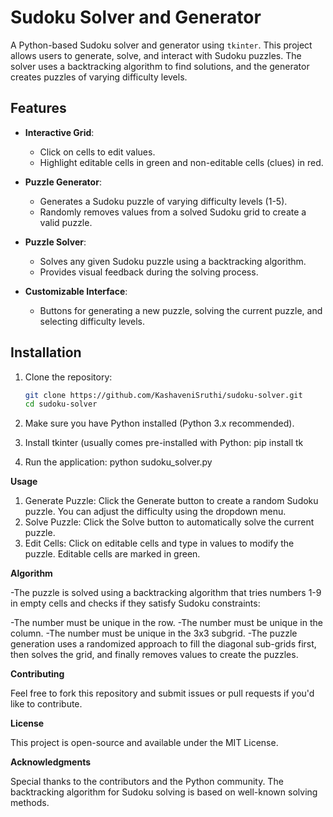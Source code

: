 # Sudoku Solver and Generator

A Python-based Sudoku solver and generator using `tkinter`. This project allows users to generate, solve, and interact with Sudoku puzzles. The solver uses a backtracking algorithm to find solutions, and the generator creates puzzles of varying difficulty levels.

## Features

- **Interactive Grid**: 
  - Click on cells to edit values.
  - Highlight editable cells in green and non-editable cells (clues) in red.
  
- **Puzzle Generator**:
  - Generates a Sudoku puzzle of varying difficulty levels (1-5).
  - Randomly removes values from a solved Sudoku grid to create a valid puzzle.

- **Puzzle Solver**:
  - Solves any given Sudoku puzzle using a backtracking algorithm.
  - Provides visual feedback during the solving process.

- **Customizable Interface**:
  - Buttons for generating a new puzzle, solving the current puzzle, and selecting difficulty levels.



## Installation

1. Clone the repository:
   ```bash
   git clone https://github.com/KashaveniSruthi/sudoku-solver.git
   cd sudoku-solver
   
2. Make sure you have Python installed (Python 3.x recommended).

3. Install tkinter (usually comes pre-installed with Python:
     pip install tk
4. Run the application:
     python sudoku_solver.py

**Usage**

1. Generate Puzzle: Click the Generate button to create a random Sudoku puzzle. You can adjust the difficulty using the dropdown menu.
2. Solve Puzzle: Click the Solve button to automatically solve the current puzzle.
3. Edit Cells: Click on editable cells and type in values to modify the puzzle. Editable cells are marked in green.

**Algorithm**

-The puzzle is solved using a backtracking algorithm that tries numbers 1-9 in empty cells and checks if they satisfy Sudoku constraints:

  -The number must be unique in the row.
  -The number must be unique in the column.
  -The number must be unique in the 3x3 subgrid.
-The puzzle generation uses a randomized approach to fill the diagonal sub-grids first, then solves the grid, and finally removes values to create the puzzles.

**Contributing**

Feel free to fork this repository and submit issues or pull requests if you'd like to contribute.

**License**

This project is open-source and available under the MIT License.

**Acknowledgments**

Special thanks to the contributors and the Python community.
The backtracking algorithm for Sudoku solving is based on well-known solving methods.
